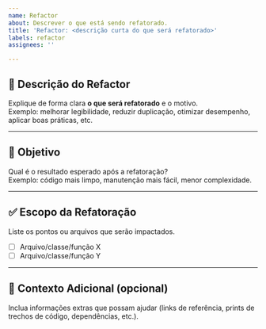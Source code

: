 ```yaml
---
name: Refactor
about: Descrever o que está sendo refatorado.
title: 'Refactor: <descrição curta do que será refatorado>'
labels: refactor
assignees: ''

---
```


## 🔧 Descrição do Refactor
Explique de forma clara **o que será refatorado** e o motivo.  
Exemplo: melhorar legibilidade, reduzir duplicação, otimizar desempenho, aplicar boas práticas, etc.  

---

## 🎯 Objetivo
Qual é o resultado esperado após a refatoração?  
Exemplo: código mais limpo, manutenção mais fácil, menor complexidade.  

---

## ✅ Escopo da Refatoração
Liste os pontos ou arquivos que serão impactados.  

- [ ] Arquivo/classe/função X  
- [ ] Arquivo/classe/função Y  

---

## 📎 Contexto Adicional (opcional)
Inclua informações extras que possam ajudar (links de referência, prints de trechos de código, dependências, etc.).
